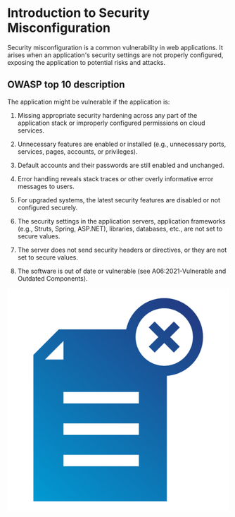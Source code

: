 # Introduction to Security Misconfiguration

Security misconfiguration is a common vulnerability in web applications. It arises when an application's security settings are not properly configured, exposing the application to potential risks and attacks.

## OWASP top 10 description

The application might be vulnerable if the application is:

1. Missing appropriate security hardening across any part of the application stack or improperly configured permissions on cloud services.

2. Unnecessary features are enabled or installed (e.g., unnecessary ports, services, pages, accounts, or privileges).

3. Default accounts and their passwords are still enabled and unchanged.

4. Error handling reveals stack traces or other overly informative error messages to users.

5. For upgraded systems, the latest security features are disabled or not configured securely.

6. The security settings in the application servers, application frameworks (e.g., Struts, Spring, ASP.NET), libraries, databases, etc., are not set to secure values.

7. The server does not send security headers or directives, or they are not set to secure values.

8. The software is out of date or vulnerable (see A06:2021-Vulnerable and Outdated Components).

![Top10](assets/images/A05.png)
